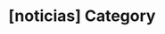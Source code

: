 ---
article_id: 0
description: List of articles under [noticias] category.
image: http://huntingbears.com.ve/static/img/site/mstile-310x310.png
layout: category
slug: noticias
title: '[noticias] Category'
---